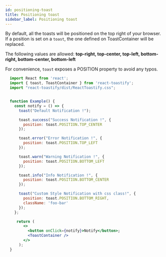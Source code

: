 ```yaml
---
id: positioning-toast
title: Positioning toast
sidebar_label: Positioning toast
---
```


By default, all the toasts will be positioned on the top right of your browser. If a position is set on a `toast`, the one defined on ToastContainer will be replaced.

The following values are allowed: **top-right, top-center, top-left, bottom-right, bottom-center, bottom-left**

For convenience, `toast` exposes a POSITION property to avoid any typos.

```jsx
  import React from 'react';
  import { toast, ToastContainer } from 'react-toastify';
  import "react-toastify/dist/ReactToastify.css";


  function Example() {
    const notify = () => {
      toast("Default Notification !");

      toast.success("Success Notification !", {
        position: toast.POSITION.TOP_CENTER
      });

      toast.error("Error Notification !", {
        position: toast.POSITION.TOP_LEFT
      });

      toast.warn("Warning Notification !", {
        position: toast.POSITION.BOTTOM_LEFT
      });

      toast.info("Info Notification !", {
        position: toast.POSITION.BOTTOM_CENTER
      });

      toast("Custom Style Notification with css class!", {
        position: toast.POSITION.BOTTOM_RIGHT,
        className: 'foo-bar'
      });
    };

     return (
        <>
          <button onClick={notify}>Notify</button>;
          <ToastContainer />
        </>
      );
  }
```
